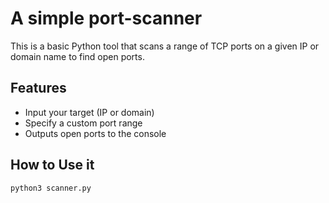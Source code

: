 # A simple port-scanner

This is a basic Python tool that scans a range of TCP ports on a given IP or domain name to find open ports.

## Features
- Input your target (IP or domain)
- Specify a custom port range
- Outputs open ports to the console

## How to Use it

```bash
python3 scanner.py
```

